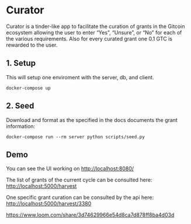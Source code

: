 # Curator

Curator is a tinder-like app to facilitate the curation of grants in the Gitcoin ecosystem allowing the user to enter “Yes”, “Unsure”, or “No” for each of the various requirements. Also for every curated grant one 0.1 GTC is rewarded to the user.

## 1. Setup
This will setup one enviroment with the server, db, and client.
```
docker-compose up
```

## 2. Seed
Download and format as the specified in the docs documents the grant information:

```
docker-compose run --rm server python scripts/seed.py 
```

## Demo

You can see the UI working on [http://localhost:8080/](http://localhost:8080/)

The list of grants of the current cycle can be consulted here: [http://localhost:5000/harvest](http://localhost:5000/harvest)

One specific grant curation can be consulted by the api here: [http://localhost:5000/harvest/3380](http://localhost:5000/harvest/3380)


https://www.loom.com/share/3d74629966e54d8ca7d878ff8ba4d03d


